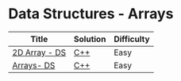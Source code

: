 # Data Structures - Arrays

| Title | Solution | Difficulty |
| ----- | -------- | ---------- |
| [2D Array - DS](https://www.hackerrank.com/challenges/2d-array) | [C++](./2D%20Array%20-%20DS/main.cpp) | Easy |
| [Arrays- DS](https://www.hackerrank.com/challenges/arrays-ds) | [C++](./Arrays-%20DS/main.cpp) | Easy |
